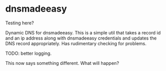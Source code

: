 dnsmadeeasy
===========

Testing here?

Dynamic DNS for dnsmadeeasy. This is a simple util that takes a record id and an ip address along with dnsmadeeasy credentials and updates the DNS record appropriately. Has rudimentary checking for problems. 

TODO: better logging.

This now says something different. What will happen?

